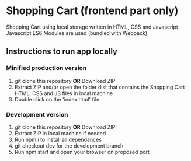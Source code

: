 # Shopping Cart (frontend part only)

Shopping Cart using local storage written in HTML, CSS and Javascript
Javascript ES6 Modules are used (bundled with Webpack)

## Instructions to run app locally

### Minified production version

1. git clone this repository **OR** Download ZIP
2. Extract ZIP and/or open the folder dist that contains the Shopping Cart HTML, CSS and JS files in local machine
3. Double click on the 'index.html' file

### Development version

1. git clone this repository **OR** Download ZIP
2. Extract ZIP in local machine if needed
3. Run npm i to install all dependances
4. git checkout dev for the development branch
5. Run npm start and open your browser on proposed port
